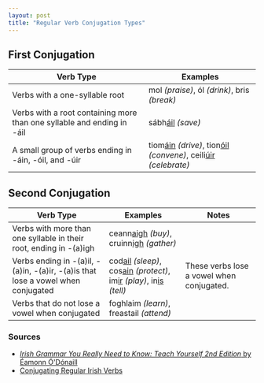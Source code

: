 ```yaml
---
layout: post
title: "Regular Verb Conjugation Types"
---
```


## First Conjugation

| Verb Type                                                              | Examples                                                                            |
| ---------------------------------------------------------------------- | ----------------------------------------------------------------------------------- |
| Verbs with a one-syllable root                                         | mol _(praise)_, ól _(drink)_, bris _(break)_                                        |
| Verbs with a root containing more than one syllable and ending in -áil | sábh<u>áil</u> _(save)_                                                             |
| A small group of verbs ending in -áin, -óil, and -úir                  | tiom<u>áin</u> _(drive)_, tion<u>óil</u> _(convene)_, ceili<u>úir</u> _(celebrate)_ |

## Second Conjugation

| Verb Type                                                                        | Examples                                                                                       | Notes                                     |
| -------------------------------------------------------------------------------- | ---------------------------------------------------------------------------------------------- | ----------------------------------------- |
| Verbs with more than one syllable in their root, ending in -(a)igh               | ceann<u>aigh</u> _(buy)_, cruinn<u>igh</u> _(gather)_                                          |                                           |
| Verbs ending in -(a)il, -(a)in, -(a)ir, -(a)is that lose a vowel when conjugated | cod<u>ail</u> _(sleep)_, cos<u>ain</u> _(protect)_, im<u>ir</u> _(play)_, in<u>is</u> _(tell)_ | These verbs lose a vowel when conjugated. |
| Verbs that do not lose a vowel when conjugated                                   | foghlaim _(learn)_, freastail _(attend)_                                                       |                                           |

### Sources

- [_Irish Grammar You Really Need to Know: Teach Yourself 2nd Edition_
  by Éamonn Ó'Dónaill](https://www.amazon.com/Irish-Grammar-Really-Need-Know-ebook/dp/B00GU2MPVE)
- [Conjugating Regular Irish Verbs](https://gaeilge.org/verbs/Verbs.pdf)
